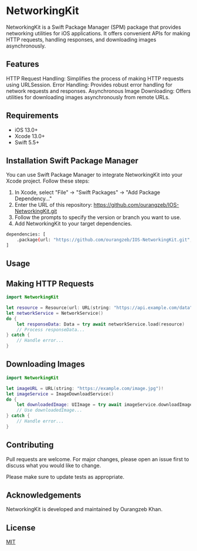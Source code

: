 # NetworkingKit

NetworkingKit is a Swift Package Manager (SPM) package that provides networking utilities for iOS applications. It offers convenient APIs for making HTTP requests, handling responses, and downloading images asynchronously.

## Features
HTTP Request Handling: Simplifies the process of making HTTP requests using URLSession.
Error Handling: Provides robust error handling for network requests and responses.
Asynchronous Image Downloading: Offers utilities for downloading images asynchronously from remote URLs.

## Requirements

* iOS 13.0+
* Xcode 13.0+
* Swift 5.5+

## Installation Swift Package Manager
You can use Swift Package Manager to integrate NetworkingKit into your Xcode project. Follow these steps:

1. In Xcode, select "File" -> "Swift Packages" -> "Add Package Dependency..."
2. Enter the URL of this repository: https://github.com/ourangzeb/IOS-NetworkingKit.git
3. Follow the prompts to specify the version or branch you want to use.
4. Add NetworkingKit to your target dependencies.


```bash
dependencies: [
    .package(url: "https://github.com/ourangzeb/IOS-NetworkingKit.git", .upToNextMajor(from: "1.0.0"))
]

```

## Usage

## Making HTTP Requests

```swift
import NetworkingKit

let resource = Resource(url: URL(string: "https://api.example.com/data")!)
let networkService = NetworkService()
do {
    let responseData: Data = try await networkService.load(resource)
    // Process responseData...
} catch {
    // Handle error...
}
```

## Downloading Images

```swift
import NetworkingKit

let imageURL = URL(string: "https://example.com/image.jpg")!
let imageService = ImageDownloadService()
do {
    let downloadedImage: UIImage = try await imageService.downloadImage(from: imageURL)
    // Use downloadedImage...
} catch {
    // Handle error...
}
```

## Contributing

Pull requests are welcome. For major changes, please open an issue first
to discuss what you would like to change.

Please make sure to update tests as appropriate.

## Acknowledgements
NetworkingKit is developed and maintained by Ourangzeb Khan.


## License

[MIT](https://choosealicense.com/licenses/mit/)
